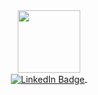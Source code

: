 <div id="header" align="center">
  <img src="https://media.giphy.com/media/QXwtfadqo7wbfmT46H/giphy.gif?cid=ecf05e471efqdtbdnf3ji3izw6tl3zoleuvzexp8t5662guk&ep=v1_gifs_search&rid=giphy.gif&ct=g" width="100"/>
  <div id="LinkedIn Badge">
  <a href="https://www.linkedin.com/in/ethan-drover-9416111aa/">
    <img src="https://img.shields.io/badge/LinkedIn-blue?style=for-the-badge&logo=linkedin&logoColor=white" alt="LinkedIn Badge" align="center"/>
    <img src="https://komarev.com/ghpvc/EDro23&style=flat-square&color=blue" alt=""/>
  </a>
  </div>
</div>




